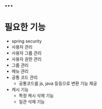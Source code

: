 # ...

# 필요한 기능
- spring security
- 사용자 관리
- 사용자 그룹 관리
- 사용자 권한 관리
- 그룹 관리
- 메뉴 관리
- 공통 코드 관리
  - 공통코드를 js, java 등등으로 변환 기능 제공
- 캐시 기능
  - 특정 캐시 삭제 기능
  - 일관 삭제 기능
